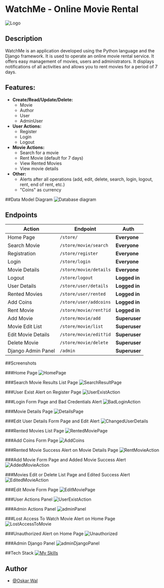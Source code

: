 # WatchMe - Online Movie Rental
![Logo](https://i.imgur.com/KejfKMV.png)

## Description
WatchMe is an application developed using the Python language and the Django framework. It is used to operate an online movie rental service. It offers easy management of movies, users and administrators. It displays notifications of all activities and allows you to rent movies for a period of 7 days.

## Features:
- **Create/Read/Update/Delete:**
  - Movie
  - Author
  - User
  - AdminUser
- **User Actions:**
  - Register
  - Login
  - Logout
- **Movie Actions:**
  - Search for a movie
  - Rent Movie (default for 7 days)
  - View Rented Movies
  - View movie details
- **Other:**
  - Alerts after all operations (add, edit, delete, search, login, logout, rent, end of rent, etc.)
  - "Coins" as currency


##Data Model Diagram
![Database diagram](screenshots/database_diagram.svg)

## Endpoints
| Action             | Endpoint               | Auth          |
|--------------------|------------------------|---------------|
| Home Page          | `/store/`              | **Everyone**  |
| Search Movie       | `/store/movie/search`  | **Everyone**  |
| Registration       | `/store/register`      | **Everyone**  |
| Login              | `/store/login`         | **Everyone**  |
| Movie Details      | `/store/movie/details` | **Everyone**  |
| Logout             | `/store/logout`        | **Logged in** |
| User Details       | `/store/user/details`  | **Logged in** |
| Rented Movies      | `/store/user/rented`   | **Logged in** |
| Add Coins          | `/store/user/addcoins` | **Logged in** |
| Rent Movie         | `/store/movie/rent?id` | **Logged in** |
| Add Movie          | `/store/movie/add`     | **Superuser** |
| Movie Edit List    | `/store/movie/list`    | **Superuser** |
| Edit Movie Details | `/store/movie/edit?id` | **Superuser** |
| Delete Movie       | `/store/movie/delete`  | **Superuser** |
| Django Admin Panel | `/admin`               | **Superuser** |

##Screenshots

###Home Page
![HomePage](screenshots/HomePage.png)

###Search Movie Results List Page
![SearchResultPage](screenshots/SearchResultPage.png)

<!--###Register Form Page
![RegisterPage](screenshots/RegisterPage.png)-->

###User Exist Alert on Register Page
![UserExistAction](screenshots/UserExistAction.png)

###Login Form Page and Bad Credentials Alert
![BadLoginAction](screenshots/BadLoginAction.png)

###Movie Details Page
![DetailsPage](screenshots/DetailsPage.png)

###Edit User Details Form Page and Edit Alert
![ChangedUserDetails](screenshots/ChangedUserDetails.png)

###Rented Movies List Page
![RentedMoviePage](screenshots/RentedMoviePage.png)

###Add Coins Form Page
![AddCoins](screenshots/AddCoins.png)

###Rented Movie Success Alert on Movie Details Page
![RentMovieAction](screenshots/RentMovieAction.png)

###Add Movie Form Page and Added Movie Success Alert
![AddedMovieAction](screenshots/AddedMovieAction.png)

###Movies Edit or Delete List Page and Edited Success Alert
![EditedMovieAction](screenshots/EditedMovieAction.png)

###Edit Movie Form Page
![EditMoviePage](screenshots/EditMoviePage.png)

###User Actions Panel
![UserExistAction](screenshots/UserPanel.png)

###Admin Actions Panel
![adminPanel](screenshots/AdminPanel.png)

###Lost Access To Watch Movie Alert on Home Page
![LostAccessToMovie](screenshots/LostAccessToMovie.png)

###Unauthorized Alert on Home Page
![Unauthorized](screenshots/Unauthorized.png)

###Admin Django Panel
![adminDjangoPanel](screenshots/adminDjango.png)

##Tech Stack
[![My Skills](https://skillicons.dev/icons?i=python,django,bootstrap,sqlite,html&theme=light)](https://skillicons.dev)

## Author
- [@Oskar Wal](https://github.com/OskarWal)
